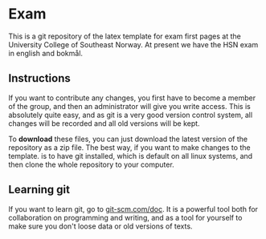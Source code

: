 # Exam
This is a git repository of the latex template for exam first pages at the University College of Southeast Norway. At present we have the HSN exam in english and bokmål. 

## Instructions
If you want to contribute any changes, you first have to become a member of the group, and then an administrator will give you write access. This is absolutely quite easy, and as git is a very good version control system, all changes will be recorded and all old versions will be kept.

To **download** these files, you can just download the latest version of the repository as a zip file. The best way, if you want to make changes to the template. is to have git installed, which is default on all linux systems, and then clone the whole repository to your computer.

## Learning git
If you want to learn git, go to [git-scm.com/doc](git-scm.com/doc). It is a powerful tool both for collaboration on programming and writing, and as a tool for yourself to make sure you don't loose data or old versions of texts.

